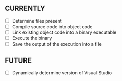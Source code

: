 ## CURRENTLY ##
- [ ] Determine files present  
- [ ] Compile source code into object code  
- [ ] Link existing object code into a binary executable  
- [ ] Execute the binary  
- [ ] Save the output of the execution into a file  
    
## FUTURE ##
- [ ] Dynamically determine version of Visual Studio  
    
